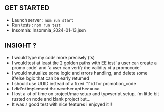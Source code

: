 ## GET STARTED
- Launch server : `npm run start`
- Run tests : `npm run test`
- Insomnia: Insomnia_2024-01-13.json 



## INSIGHT ?
- I would type my code more precisely (ts)
- I would test at least the 2 golden paths with EE test 'a user can create a promo code' and 'a user can verify the validity of a promocode' 
- I would mutualize some logic and errors handling, and delete some if/else logic that can be early returned
- I should use UUID instead of a fixed '1' id for promotion_code
- I did'nt implement the weather api because ...
- I lost a lot of time on project/mac setup and typescript setup, i'm little bit rusted on node and blank project but...
- It was a good test with nice features i enjoyed it !!
